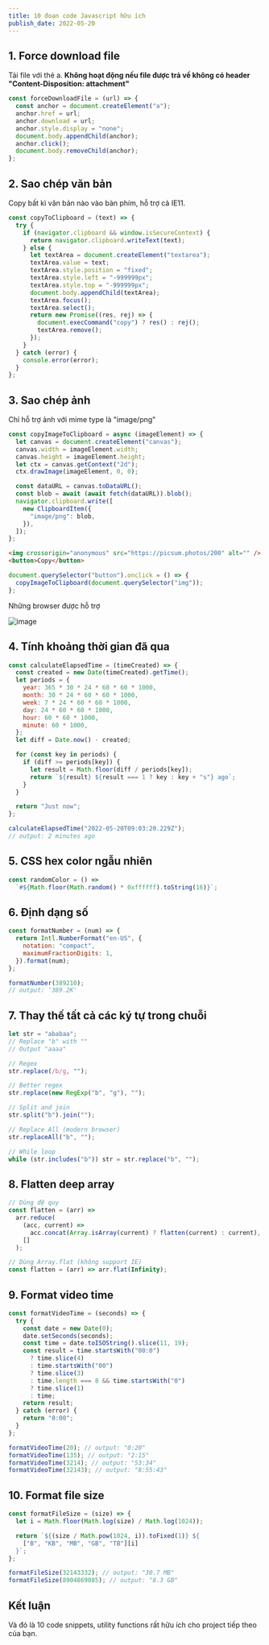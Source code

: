 ```yaml
---
title: 10 đoạn code Javascript hữu ích
publish_date: 2022-05-20
---
```


## 1. Force download file

Tải file với thẻ a. **Không hoạt động nếu file được trả về không có header "Content-Disposition: attachment"**

```javascript
const forceDownloadFile = (url) => {
  const anchor = document.createElement("a");
  anchor.href = url;
  anchor.download = url;
  anchor.style.display = "none";
  document.body.appendChild(anchor);
  anchor.click();
  document.body.removeChild(anchor);
};
```

## 2. Sao chép văn bản

Copy bất kì văn bản nào vào bàn phím, hỗ trợ cả IE11.

```javascript
const copyToClipboard = (text) => {
  try {
    if (navigator.clipboard && window.isSecureContext) {
      return navigator.clipboard.writeText(text);
    } else {
      let textArea = document.createElement("textarea");
      textArea.value = text;
      textArea.style.position = "fixed";
      textArea.style.left = "-999999px";
      textArea.style.top = "-999999px";
      document.body.appendChild(textArea);
      textArea.focus();
      textArea.select();
      return new Promise((res, rej) => {
        document.execCommand("copy") ? res() : rej();
        textArea.remove();
      });
    }
  } catch (error) {
    console.error(error);
  }
};
```

## 3. Sao chép ảnh

Chỉ hỗ trợ ảnh với mime type là "image/png"

```javascript
const copyImageToClipboard = async (imageElement) => {
  let canvas = document.createElement("canvas");
  canvas.width = imageElement.width;
  canvas.height = imageElement.height;
  let ctx = canvas.getContext("2d");
  ctx.drawImage(imageElement, 0, 0);

  const dataURL = canvas.toDataURL();
  const blob = await (await fetch(dataURL)).blob();
  navigator.clipboard.write([
    new ClipboardItem({
      "image/png": blob,
    }),
  ]);
};
```

```html
<img crossorigin="anonymous" src="https://picsum.photos/200" alt="" />
<button>Copy</button>
```

```javascript
document.querySelector("button").onclick = () => {
  copyImageToClipboard(document.querySelector("img"));
};
```

Những browser được hỗ trợ

![image](https://cdn.sanity.io/images/lnge11x2/production/762f3b5a07145b582ba8fab3eaafd33cadaa6ad2-2610x726.png?w=800)

## 4. Tính khoảng thời gian đã qua

```javascript
const calculateElapsedTime = (timeCreated) => {
  const created = new Date(timeCreated).getTime();
  let periods = {
    year: 365 * 30 * 24 * 60 * 60 * 1000,
    month: 30 * 24 * 60 * 60 * 1000,
    week: 7 * 24 * 60 * 60 * 1000,
    day: 24 * 60 * 60 * 1000,
    hour: 60 * 60 * 1000,
    minute: 60 * 1000,
  };
  let diff = Date.now() - created;

  for (const key in periods) {
    if (diff >= periods[key]) {
      let result = Math.floor(diff / periods[key]);
      return `${result} ${result === 1 ? key : key + "s"} ago`;
    }
  }

  return "Just now";
};

calculateElapsedTime("2022-05-20T09:03:20.229Z");
// output: 2 minutes ago
```

## 5. CSS hex color ngẫu nhiên

```javascript
const randomColor = () =>
  `#${Math.floor(Math.random() * 0xffffff).toString(16)}`;
```

## 6. Định dạng số

```javascript
const formatNumber = (num) => {
  return Intl.NumberFormat("en-US", {
    notation: "compact",
    maximumFractionDigits: 1,
  }).format(num);
};

formatNumber(389210);
// output: '389.2K'
```

## 7. Thay thế tất cả các ký tự trong chuỗi

```javascript
let str = "ababaa";
// Replace "b" with ""
// Output "aaaa"

// Regex
str.replace(/b/g, "");

// Better regex
str.replace(new RegExp("b", "g"), "");

// Split and join
str.split("b").join("");

// Replace All (modern browser)
str.replaceAll("b", "");

// While loop
while (str.includes("b")) str = str.replace("b", "");
```

## 8. Flatten deep array

```javascript
// Dùng đệ quy
const flatten = (arr) =>
  arr.reduce(
    (acc, current) =>
      acc.concat(Array.isArray(current) ? flatten(current) : current),
    []
  );

// Dùng Array.flat (không support IE)
const flatten = (arr) => arr.flat(Infinity);
```

## 9. Format video time

```javascript
const formatVideoTime = (seconds) => {
  try {
    const date = new Date(0);
    date.setSeconds(seconds);
    const time = date.toISOString().slice(11, 19);
    const result = time.startsWith("00:0")
      ? time.slice(4)
      : time.startsWith("00")
      ? time.slice(3)
      : time.length === 8 && time.startsWith("0")
      ? time.slice(1)
      : time;
    return result;
  } catch (error) {
    return "0:00";
  }
};

formatVideoTime(20); // output: "0:20"
formatVideoTime(135); // output: "2:15"
formatVideoTime(3214); // output: "53:34"
formatVideoTime(32143); // output: "8:55:43"
```

## 10. Format file size

```javascript
const formatFileSize = (size) => {
  let i = Math.floor(Math.log(size) / Math.log(1024));

  return `${(size / Math.pow(1024, i)).toFixed(1)} ${
    ["B", "KB", "MB", "GB", "TB"][i]
  }`;
};

formatFileSize(32143332); // output: "30.7 MB"
formatFileSize(8904869085); // output: "8.3 GB"
```

## Kết luận

Và đó là 10 code snippets, utility functions rất hữu ích cho project tiếp theo của bạn.
